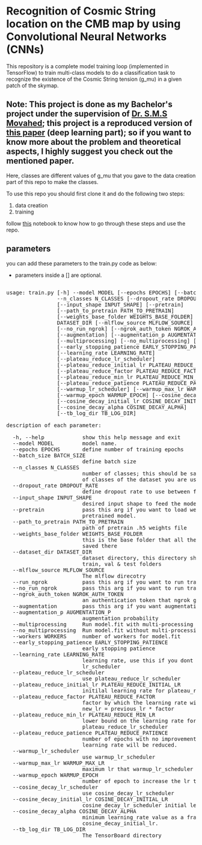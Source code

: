 ‫‪Recognition‬‬ ‫‪of‬‬ ‫‪Cosmic‬‬ ‫‪String‬‬ ‫‪location‬‬ ‫‪on‬‬ ‫‪the‬‬ ‫‪CMB‬‬ ‫‪map‬‬ ‫‪by‬‬ ‫‪using‬‬ ‫‪Convolutional‬‬ ‫‪Neural‬‬ ‫‪Networks‬‬ (CNNs)
=====


This repository is a complete model training loop (implemented in TensorFlow) to train multi-class models to do a classification task to recognize the existence of the ‫‪Cosmic‬‬ ‫‪String tension (g_mu) in a given patch of the skymap.

Note: This project is done as my Bachelor's project under the supervision of [Dr. S.M.S Movahed](https://scholar.google.com/citations?user=uhy9JDAAAAAJ&hl=en); this project is a reproduced version of [this paper](https://www.researchgate.net/profile/Motahare-Torki/publication/352054373_Planck_Limits_on_Cosmic_String_Tension_Using_Machine_Learning/links/60c06cdb458515bfdb556da4/Planck-Limits-on-Cosmic-String-Tension-Using-Machine-Learning.pdf) (deep learning part); so if you want to know more about the problem and theoretical aspects, I highly suggest you check out the mentioned paper.
-----
Here, classes are different values of g_mu that you gave to the data creation part of this repo to make the classes.

To use this repo you should first clone it and do the following two steps:
1. data creation
2. training

follow [this](https://github.com/yashar7799/CS-CMB-CNN/blob/master/CS_CMB_CNN_notebook.ipynb) notebook to know how to go through these steps and use the repo.

## parameters
you can add these parameters to the train.py code as below:  
* parameters inside a [] are optional.
<pre>

usage: train.py [-h] --model MODEL [--epochs EPOCHS] [--batch_size BATCH_SIZE]
                --n_classes N_CLASSES [--dropout_rate DROPOUT_RATE]
                [--input_shape INPUT_SHAPE] [--pretrain]
                [--path_to_pretrain PATH_TO_PRETRAIN]
                [--weights_base_folder WEIGHTS_BASE_FOLDER] --dataset_dir
                DATASET_DIR [--mlflow_source MLFLOW_SOURCE] [--run_ngrok]
                [--no_run_ngrok] [--ngrok_auth_token NGROK_AUTH_TOKEN]
                [--augmentation] [--augmentation_p AUGMENTATION_P]
                [--multiprocessing] [--no_multiprocessing] [--workers WORKERS]
                [--early_stopping_patience EARLY_STOPPING_PATIENCE]
                [--learning_rate LEARNING_RATE]
                [--plateau_reduce_lr_scheduler]
                [--plateau_reduce_initial_lr PLATEAU_REDUCE_INITIAL_LR]
                [--plateau_reduce_factor PLATEAU_REDUCE_FACTOR]
                [--plateau_reduce_min_lr PLATEAU_REDUCE_MIN_LR]
                [--plateau_reduce_patience PLATEAU_REDUCE_PATIENCE]
                [--warmup_lr_scheduler] [--warmup_max_lr WARMUP_MAX_LR]
                [--warmup_epoch WARMUP_EPOCH] [--cosine_decay_lr_scheduler]
                [--cosine_decay_initial_lr COSINE_DECAY_INITIAL_LR]
                [--cosine_decay_alpha COSINE_DECAY_ALPHA]
                [--tb_log_dir TB_LOG_DIR]

description of each parameter:

  -h, --help            show this help message and exit
  --model MODEL         model name.
  --epochs EPOCHS       define number of training epochs
  --batch_size BATCH_SIZE
                        define batch size
  --n_classes N_CLASSES
                        number of classes; this should be same as the number
                        of classes of the dataset you are using
  --dropout_rate DROPOUT_RATE
                        define dropout rate to use between fc layers
  --input_shape INPUT_SHAPE
                        desired input shape to feed the model with
  --pretrain            pass this arg if you want to load weights of a
                        pretrained model.
  --path_to_pretrain PATH_TO_PRETRAIN
                        path of pretrain .h5 weights file
  --weights_base_folder WEIGHTS_BASE_FOLDER
                        this is the base folder that all the weights will be
                        saved there
  --dataset_dir DATASET_DIR
                        dataset directory, this directory should contain
                        train, val & test folders
  --mlflow_source MLFLOW_SOURCE
                        The mlflow direcotry
  --run_ngrok           pass this arg if you want to run train.py in colab!
  --no_run_ngrok        pass this arg if you want to run train.py locally!
  --ngrok_auth_token NGROK_AUTH_TOKEN
                        an authentication token that ngrok gives it to you
  --augmentation        pass this arg if you want augmentations
  --augmentation_p AUGMENTATION_P
                        augmentation probability
  --multiprocessing     Run model.fit with multi-processing
  --no_multiprocessing  Run model.fit without multi-processing
  --workers WORKERS     number of workers for model.fit
  --early_stopping_patience EARLY_STOPPING_PATIENCE
                        early stopping patience
  --learning_rate LEARNING_RATE
                        learning rate, use this if you dont use any
                        lr_scheduler
  --plateau_reduce_lr_scheduler
                        use plateau_reduce_lr_scheduler
  --plateau_reduce_initial_lr PLATEAU_REDUCE_INITIAL_LR
                        initilal learning rate for plateau_reduce_lr_scheduler
  --plateau_reduce_factor PLATEAU_REDUCE_FACTOR
                        factor by which the learning rate will be reduced;
                        new_lr = previous_lr * factor
  --plateau_reduce_min_lr PLATEAU_REDUCE_MIN_LR
                        lower bound on the learning rate for
                        plateau_reduce_lr_scheduler
  --plateau_reduce_patience PLATEAU_REDUCE_PATIENCE
                        number of epochs with no improvement after which
                        learning rate will be reduced.
  --warmup_lr_scheduler
                        use warmup_lr_scheduler
  --warmup_max_lr WARMUP_MAX_LR
                        maximum lr that warmup_lr_scheduler will reach to
  --warmup_epoch WARMUP_EPOCH
                        number of epoch to increase the lr to warmup_max_lr
  --cosine_decay_lr_scheduler
                        use cosine_decay_lr_scheduler
  --cosine_decay_initial_lr COSINE_DECAY_INITIAL_LR
                        cosine_decay_lr_scheduler initial learning_rate
  --cosine_decay_alpha COSINE_DECAY_ALPHA
                        minimum learning_rate value as a fraction of
                        cosine_decay_initial_lr.
  --tb_log_dir TB_LOG_DIR
                        The TensorBoard directory
<pre>
